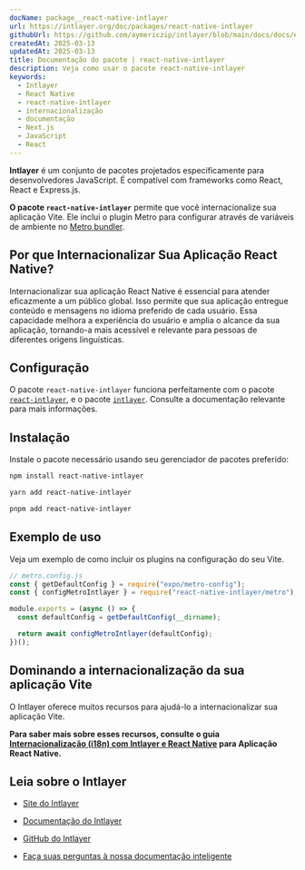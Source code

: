 ```yaml
---
docName: package__react-native-intlayer
url: https://intlayer.org/doc/packages/react-native-intlayer
githubUrl: https://github.com/aymericzip/intlayer/blob/main/docs/docs/en/packages/react-native-intlayer/index.md
createdAt: 2025-03-13
updatedAt: 2025-03-13
title: Documentação do pacote | react-native-intlayer
description: Veja como usar o pacote react-native-intlayer
keywords:
  - Intlayer
  - React Native
  - react-native-intlayer
  - internacionalização
  - documentação
  - Next.js
  - JavaScript
  - React
---
```


**Intlayer** é um conjunto de pacotes projetados especificamente para desenvolvedores JavaScript. É compatível com frameworks como React, React e Express.js.

**O pacote `react-native-intlayer`** permite que você internacionalize sua aplicação Vite. Ele inclui o plugin Metro para configurar através de variáveis de ambiente no [Metro bundler](https://docs.expo.dev/guides/customizing-metro/).

## Por que Internacionalizar Sua Aplicação React Native?

Internacionalizar sua aplicação React Native é essencial para atender eficazmente a um público global. Isso permite que sua aplicação entregue conteúdo e mensagens no idioma preferido de cada usuário. Essa capacidade melhora a experiência do usuário e amplia o alcance da sua aplicação, tornando-a mais acessível e relevante para pessoas de diferentes origens linguísticas.

## Configuração

O pacote `react-native-intlayer` funciona perfeitamente com o pacote [`react-intlayer`](https://github.com/aymericzip/intlayer/blob/main/docs/docs/pt/packages/react-intlayer/index.md), e o pacote [`intlayer`](https://github.com/aymericzip/intlayer/blob/main/docs/docs/pt/packages/intlayer/index.md). Consulte a documentação relevante para mais informações.

## Instalação

Instale o pacote necessário usando seu gerenciador de pacotes preferido:

```bash packageManager="npm"
npm install react-native-intlayer
```

```bash packageManager="yarn"
yarn add react-native-intlayer
```

```bash packageManager="pnpm"
pnpm add react-native-intlayer
```

## Exemplo de uso

Veja um exemplo de como incluir os plugins na configuração do seu Vite.

```js
// metro.config.js
const { getDefaultConfig } = require("expo/metro-config");
const { configMetroIntlayer } = require("react-native-intlayer/metro");

module.exports = (async () => {
  const defaultConfig = getDefaultConfig(__dirname);

  return await configMetroIntlayer(defaultConfig);
})();
```

## Dominando a internacionalização da sua aplicação Vite

O Intlayer oferece muitos recursos para ajudá-lo a internacionalizar sua aplicação Vite.

**Para saber mais sobre esses recursos, consulte o guia [Internacionalização (i18n) com Intlayer e React Native](https://github.com/aymericzip/intlayer/blob/main/docs/docs/pt/intlayer_with_react_native+expo.md) para Aplicação React Native.**

## Leia sobre o Intlayer

- [Site do Intlayer](https://intlayer.org)
- [Documentação do Intlayer](https://intlayer.org/doc)
- [GitHub do Intlayer](https://github.com/aymericzip/intlayer)

- [Faça suas perguntas à nossa documentação inteligente](https://intlayer.org/docchat)

